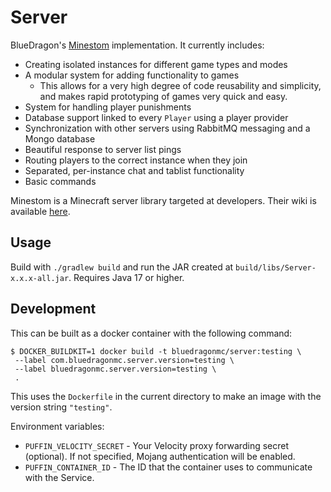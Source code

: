 # Server
BlueDragon's [Minestom](https://minestom.net/) implementation. It currently includes:
- Creating isolated instances for different game types and modes
- A modular system for adding functionality to games
  - This allows for a very high degree of code reusability and simplicity, and makes rapid prototyping of games very quick and easy.
- System for handling player punishments
- Database support linked to every `Player` using a player provider
- Synchronization with other servers using RabbitMQ messaging and a Mongo database
- Beautiful response to server list pings
- Routing players to the correct instance when they join
- Separated, per-instance chat and tablist functionality
- Basic commands

Minestom is a Minecraft server library targeted at developers. Their wiki is available [here](https://wiki.minestom.net).

## Usage
Build with `./gradlew build` and run the JAR created at `build/libs/Server-x.x.x-all.jar`.
Requires Java 17 or higher.

## Development
This can be built as a docker container with the following command:
```shell
$ DOCKER_BUILDKIT=1 docker build -t bluedragonmc/server:testing \
 --label com.bluedragonmc.server.version=testing \
 --label bluedragonmc.server.version=testing \
 .
```
This uses the `Dockerfile` in the current directory to make an image with the version string `"testing"`.

Environment variables:
* `PUFFIN_VELOCITY_SECRET` - Your Velocity proxy forwarding secret (optional). If not specified, Mojang authentication will be enabled.
* `PUFFIN_CONTAINER_ID` - The ID that the container uses to communicate with the Service.
